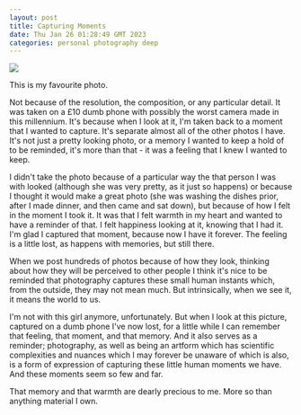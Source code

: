 ```yaml
---
layout: post
title: Capturing Moments
date: Thu Jan 26 01:28:49 GMT 2023
categories: personal photography deep
---
```


<img src="11cconnolly.github.io/downloads/fav_img.jpeg">

This is my favourite photo. 

Not because of the resolution, the composition, or any particular detail. It was taken on a £10 dumb phone with possibly the worst camera made in this millennium. It's because when I look at it, I'm taken back to a moment that I wanted to capture. It's separate almost all of the other photos I have. It's not just a pretty looking photo, or a memory I wanted to keep a hold of to be reminded, it's more than that - it was a feeling that I knew I wanted to keep.

I didn't take the photo because of a particular way the that person I was with looked (although she was very pretty, as it just so happens) or because I thought it would make a great photo (she was washing the dishes prior, after I made dinner, and then came and sat down), but because of how I felt in the moment I took it. It was that I felt warmth in my heart and wanted to have a reminder of that. I felt happiness looking at it, knowing that I had it. I'm glad I captured that moment, because now I have it forever. The feeling is a little lost, as happens with memories, but still there.

When we post hundreds of photos because of how they look, thinking about how they will be perceived to other people I think it's nice to be reminded that photography captures these small human instants which, from the outside, they may not mean much. But intrinsically, when we see it, it means the world to us.

I'm not with this girl anymore, unfortunately. But when I look at this picture, captured on a dumb phone I've now lost, for a little while I can remember that feeling, that moment, and that memory. And it also serves as a reminder; photography, as well as being an artform which has scientific complexities and nuances which I may forever be unaware of which is also, is a form of expression of capturing these little human moments we have. And these moments seem so few and far.

That memory and that warmth are dearly precious to me. More so than anything material I own. 

